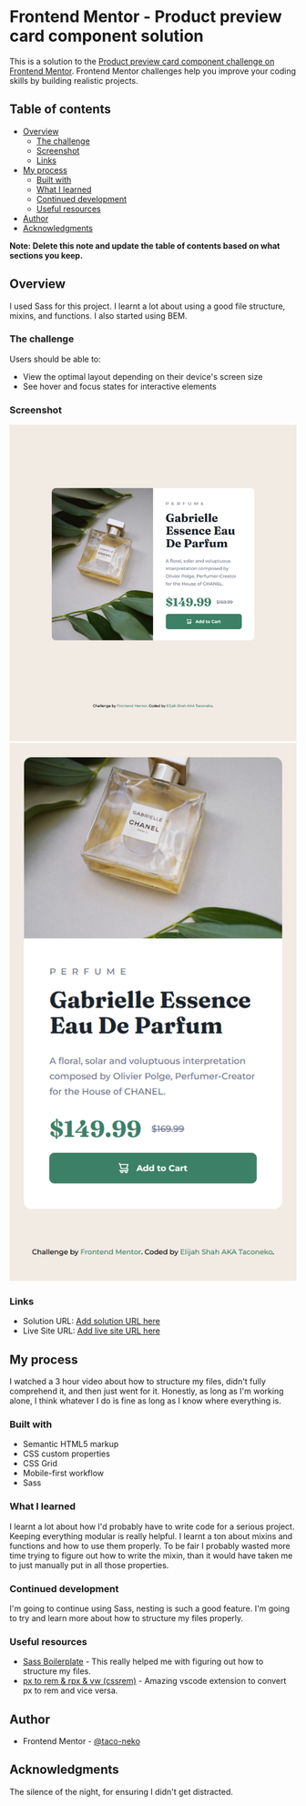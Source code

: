 # Frontend Mentor - Product preview card component solution

This is a solution to the [Product preview card component challenge on Frontend Mentor](https://www.frontendmentor.io/challenges/product-preview-card-component-GO7UmttRfa). Frontend Mentor challenges help you improve your coding skills by building realistic projects. 

## Table of contents

- [Overview](#overview)
  - [The challenge](#the-challenge)
  - [Screenshot](#screenshot)
  - [Links](#links)
- [My process](#my-process)
  - [Built with](#built-with)
  - [What I learned](#what-i-learned)
  - [Continued development](#continued-development)
  - [Useful resources](#useful-resources)
- [Author](#author)
- [Acknowledgments](#acknowledgments)

**Note: Delete this note and update the table of contents based on what sections you keep.**

## Overview

I used Sass for this project. I learnt a lot about using a good file structure, mixins, and functions. I also started using BEM.

### The challenge

Users should be able to:

- View the optimal layout depending on their device's screen size
- See hover and focus states for interactive elements

### Screenshot

![](./images/screenshot-desktop.png)
![](./images/screenshot-mobile.png)

### Links

- Solution URL: [Add solution URL here](https://your-solution-url.com)
- Live Site URL: [Add live site URL here](https://your-live-site-url.com)

## My process

I watched a 3 hour video about how to structure my files, didn't fully comprehend it, and then just went for it.
Honestly, as long as I'm working alone, I think whatever I do is fine as long as I know where everything is.

### Built with

- Semantic HTML5 markup
- CSS custom properties
- CSS Grid
- Mobile-first workflow
- Sass

### What I learned

I learnt a lot about how I'd probably have to write code for a serious project. Keeping everything modular is really helpful. I learnt a ton about mixins and functions and how to use them properly. To be fair I probably wasted more time trying to figure out how to write the mixin, than it would have taken me to just manually put in all those properties.

### Continued development

I'm going to continue using Sass, nesting is such a good feature. I'm going to try and learn more about how to structure my files properly.

### Useful resources

- [Sass Boilerplate](https://github.com/KittyGiraudel/sass-boilerplate) - This really helped me with figuring out how to structure my files.
- [px to rem & rpx & vw (cssrem)](https://marketplace.visualstudio.com/items?itemName=cipchk.cssrem) - Amazing vscode extension to convert px to rem and vice versa.

## Author

- Frontend Mentor - [@taco-neko](https://www.frontendmentor.io/profile/taco-neko)

## Acknowledgments

The silence of the night, for ensuring I didn't get distracted.

